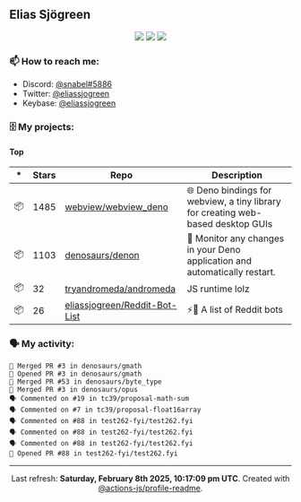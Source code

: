 ## Elias Sjögreen

<p align="center">
  <img src="https://img.shields.io/badge/🎂-dec. 2003-success" />
  <img src="https://img.shields.io/badge/🌎-Stockholm-informational" />
  <img src="https://img.shields.io/badge/👦-He/Him-informational" />
</p>

### 📫 How to reach me:

- Discord: [@snabel#5886](https://discord.com/users/267978757799673866)
- Twitter: [@eliassjogreen](https://twitter.com/eliassjogreen)
- Keybase: [@eliassjogreen](https://keybase.io/eliassjogreen)

### 🗄 My projects:

#### Top
|*|Stars|Repo|Description|
|---|---|---|---|
| 📦 | 1485 | [webview/webview_deno](https://github.com/webview/webview_deno) | 🌐 Deno bindings for webview, a tiny library for creating web-based desktop GUIs |
| 📦 | 1103 | [denosaurs/denon](https://github.com/denosaurs/denon) | 👀 Monitor any changes in your Deno application and automatically restart. |
| 📦 | 32 | [tryandromeda/andromeda](https://github.com/tryandromeda/andromeda) | JS runtime lolz |
| 📦 | 26 | [eliassjogreen/Reddit-Bot-List](https://github.com/eliassjogreen/Reddit-Bot-List) | ⚡️🤖 A list of Reddit bots |

### 🗣 My activity:

```
🎉 Merged PR #3 in denosaurs/gmath
💪 Opened PR #3 in denosaurs/gmath
🎉 Merged PR #53 in denosaurs/byte_type
🎉 Merged PR #3 in denosaurs/opus
🗣 Commented on #19 in tc39/proposal-math-sum
🗣 Commented on #7 in tc39/proposal-float16array
🗣 Commented on #88 in test262-fyi/test262.fyi
🗣 Commented on #88 in test262-fyi/test262.fyi
🗣 Commented on #88 in test262-fyi/test262.fyi
💪 Opened PR #88 in test262-fyi/test262.fyi
```

------------
<p align="center">Last refresh: <b>Saturday, February 8th 2025, 10:17:09 pm UTC</b>. Created with <a href=https://github.com/marketplace/actions/profile-readme>@actions-js/profile-readme</a>.</p>
